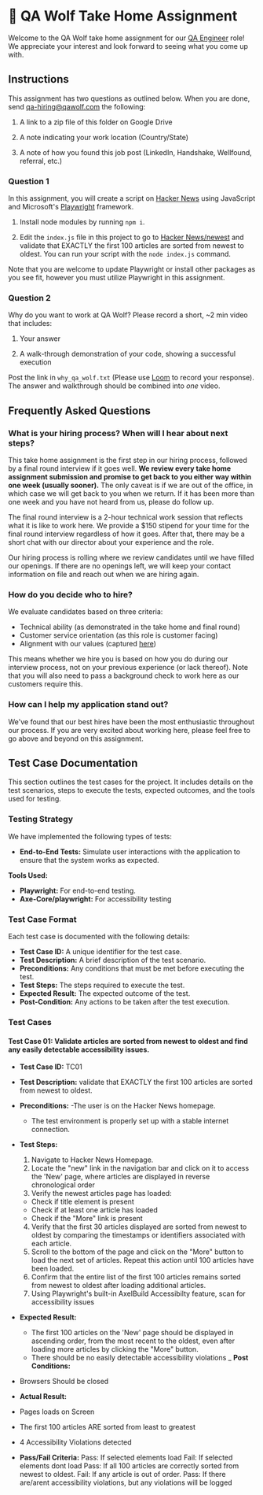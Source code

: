 # 🐺 QA Wolf Take Home Assignment

Welcome to the QA Wolf take home assignment for our [QA Engineer](https://www.notion.so/qawolf/QA-Wolf-QA-Engineer-Remote-156203a1e476459ea5e6ffca972d0efe) role! We appreciate your interest and look forward to seeing what you come up with.

## Instructions

This assignment has two questions as outlined below. When you are done, send [qa-hiring@qawolf.com](mailto:qa-hiring@qawolf.com) the following:

1. A link to a zip file of this folder on Google Drive 

2. A note indicating your work location (Country/State)

3. A note of how you found this job post (LinkedIn, Handshake, Wellfound, referral, etc.)

### Question 1

In this assignment, you will create a script on [Hacker News](https://news.ycombinator.com/) using JavaScript and Microsoft's [Playwright](https://playwright.dev/) framework. 

1. Install node modules by running `npm i`.

2. Edit the `index.js` file in this project to go to [Hacker News/newest](https://news.ycombinator.com/newest) and validate that EXACTLY the first 100 articles are sorted from newest to oldest. You can run your script with the `node index.js` command.

Note that you are welcome to update Playwright or install other packages as you see fit, however you must utilize Playwright in this assignment.

### Question 2

Why do you want to work at QA Wolf? Please record a short, ~2 min video that includes:

1. Your answer 

2. A walk-through demonstration of your code, showing a successful execution

Post the link in `why_qa_wolf.txt` (Please use [Loom](https://www.loom.com) to record your response). The answer and walkthrough should be combined into *one* video.

## Frequently Asked Questions

### What is your hiring process? When will I hear about next steps?

This take home assignment is the first step in our hiring process, followed by a final round interview if it goes well. **We review every take home assignment submission and promise to get back to you either way within one week (usually sooner).** The only caveat is if we are out of the office, in which case we will get back to you when we return. If it has been more than one week and you have not heard from us, please do follow up.

The final round interview is a 2-hour technical work session that reflects what it is like to work here. We provide a $150 stipend for your time for the final round interview regardless of how it goes. After that, there may be a short chat with our director about your experience and the role.

Our hiring process is rolling where we review candidates until we have filled our openings. If there are no openings left, we will keep your contact information on file and reach out when we are hiring again.

### How do you decide who to hire?

We evaluate candidates based on three criteria:

- Technical ability (as demonstrated in the take home and final round)
- Customer service orientation (as this role is customer facing)
- Alignment with our values (captured [here](https://www.notion.so/qawolf/QA-Wolf-QA-Engineer-Remote-156203a1e476459ea5e6ffca972d0efe))

This means whether we hire you is based on how you do during our interview process, not on your previous experience (or lack thereof). Note that you will also need to pass a background check to work here as our customers require this.

### How can I help my application stand out?

We've found that our best hires have been the most enthusiastic throughout our process. If you are very excited about working here, please feel free to go above and beyond on this assignment.



## Test Case Documentation

This section outlines the test cases for the project. It includes details on the test scenarios, steps to execute the tests, expected outcomes, and the tools used for testing.

### Testing Strategy

We have implemented the following types of tests:
- **End-to-End Tests:** Simulate user interactions with the application to ensure that the system works as expected.

**Tools Used:**
- **Playwright:** For end-to-end testing.
- **Axe-Core/playwright:** For accessibility testing

### Test Case Format

Each test case is documented with the following details:
- **Test Case ID:** A unique identifier for the test case.
- **Test Description:** A brief description of the test scenario.
- **Preconditions:** Any conditions that must be met before executing the test.
- **Test Steps:** The steps required to execute the test.
- **Expected Result:** The expected outcome of the test.
- **Post-Condition:** Any actions to be taken after the test execution.

###  Test Cases

#### Test Case 01: Validate articles are sorted from newest to oldest and find any easily detectable accessibility issues.
- **Test Case ID:** TC01
- **Test Description:** validate that EXACTLY the first 100 articles are sorted from newest to oldest.
- **Preconditions:**
  -The user is on the Hacker News homepage.
  - The test environment is properly set up with a stable internet connection.
- **Test Steps:**
  1. Navigate to Hacker News Homepage.
  2. Locate the "new" link in the navigation bar and click on it to access the 'New' page, where articles are displayed in reverse chronological order
  3. Verify the newest articles page has loaded:
  - Check if title element is present
  - Check if  at least one article has loaded
  - Check if the "More" link is present
  4. Verify that the first 30 articles displayed are sorted from newest to oldest by comparing the timestamps or identifiers associated with each article.
  5. Scroll to the bottom of the page and click on the "More" button to load the next set of articles. Repeat this action until 100 articles have been loaded.
  6. Confirm that the entire list of the first 100 articles remains sorted from newest to oldest after loading additional articles.
  7. Using Playwright's built-in AxelBuild Accessibilty feature, scan for accessibility issues
- **Expected Result:** 
  - The first 100 articles on the 'New' page should be displayed in ascending order, from the most recent to the oldest, even after loading more articles by clicking the "More" button.
  - There should be no easily detectable accessibility violations
_ **Post Conditions:**
- Browsers Should be closed

- **Actual Result:**
- Pages loads on Screen
- The first 100 articles ARE sorted from least to greatest
- 4 Accessibility Violations detected


- **Pass/Fail Criteria:**
Pass: If selected elements load
Fail: If selected elements dont load
Pass: If all 100 articles are correctly sorted from newest to oldest.
Fail: If any article is out of order.
Pass: If there are/arent accessibility violations, but any violations will be logged

